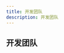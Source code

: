 ```yaml
---
title: 开发团队
description: 开发团队
---
```


## 开发团队

<el-skeleton :rows="5" animated style="margin-top: 72px;" />

<script setup>
import { ElMessage } from 'element-plus';

ElMessage("正在建设中。。。");
</script>
